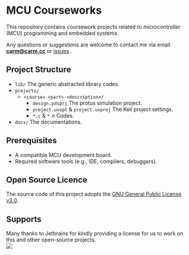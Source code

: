 # MCU Courseworks

This repository contains coursework projects related to microcontroller (MCU) programming and embedded systems.


Any questions or suggestions are welcome to contact me 
via email [**carm@carm.cc**](mailto:carm@carm.cc) or [issues](https://github.com/CarmJos/mcu-courseworks/issues/new) .

## Project Structure

- `lib/` The generic abstracted library codes. 
- `projects/`
  - `<course>.<part>-<description>/`
    - `design.pdsprj` The protus simulation project.
    - `project.uvopt` & `project.uvproj` The Keil project settings.
    - `*.c` & `*.h` Codes.
- `docs/` The documentations.

## Prerequisites

- A compatible MCU development board.
- Required software tools (e.g., IDE, compilers, debuggers).

## Open Source Licence

The source code of this project adopts the [GNU General Public License v3.0](https://opensource.org/licenses/GPL-3.0).

## Supports

Many thanks to Jetbrains for kindly providing a license for us to work on this and other open-source projects.  
[![](https://resources.jetbrains.com/storage/products/company/brand/logos/jb_beam.svg)](https://www.jetbrains.com/?from=https://github.com/CarmJos/mcu-courseworks)
